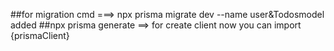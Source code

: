 ##for migration cmd ===> npx prisma migrate dev --name user&Todosmodel added
##npx prisma generate ==> for create client now you can import {prismaClient} 
